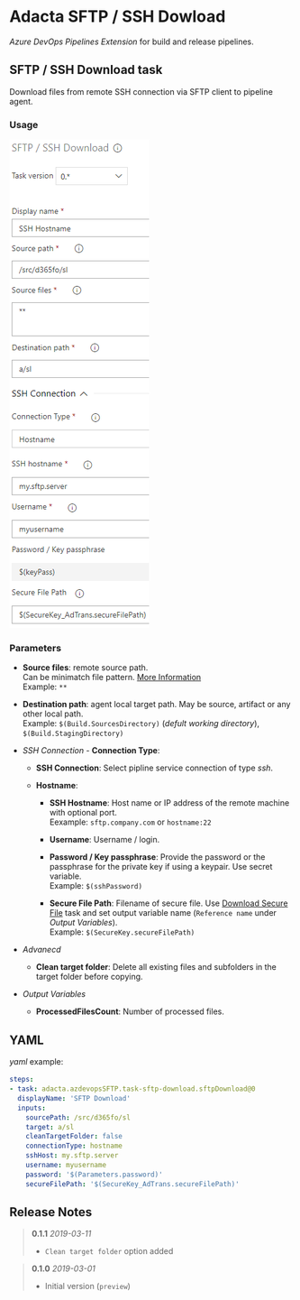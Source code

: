# Adacta SFTP / SSH Dowload
*Azure DevOps Pipelines Extension* for build and release pipelines.

## SFTP / SSH Download task
Download files from remote SSH connection via SFTP client to pipeline agent.

### Usage
![SFTP Download with hostname option](screenshots/SFTP-Download-hostname.png)

### Parameters
- **Source files**: remote source path.  
Can be minimatch file pattern. [More Information](https://docs.microsoft.com/en-us/azure/devops/pipelines/tasks/file-matching-patterns?view=azure-devops)  
Example: `**`
- **Destination path**: agent local target path. May be source, artifact or any other local path.  
Example: `$(Build.SourcesDirectory)` (*defult working directory*), `$(Build.StagingDirectory)`

- *SSH Connection* - **Connection Type**:
  - **SSH Connection**: Select pipline service connection of type *ssh*.
  - **Hostname**: 
    
    - **SSH Hostname**: Host name or IP address of the remote machine with optional port.  
    Eexample: `sftp.company.com` or `hostname:22`
    
    - **Username**: Username / login.
    
    - **Password / Key passphrase**: Provide the password or the passphrase for the private key if using a keypair. Use secret variable.  
    Example: `$(sshPassword)`
    
    - **Secure File Path**: Filename of secure file. Use [Download Secure File](https://go.microsoft.com/fwlink/?LinkID=862069) task and set output variable name (`Reference name` under *Output Variables*).  
    Example: `$(SecureKey.secureFilePath)`

- *Advanecd*
  - **Clean target folder**: Delete all existing files and subfolders in the target folder before copying.
- *Output Variables*
  - **ProcessedFilesCount**: Number of processed files.

## YAML
*yaml* example:
```yaml
steps:
- task: adacta.azdevopsSFTP.task-sftp-download.sftpDownload@0
  displayName: 'SFTP Download'
  inputs:
    sourcePath: /src/d365fo/sl
    target: a/sl
    cleanTargetFolder: false
    connectionType: hostname
    sshHost: my.sftp.server
    username: myusername
    password: '$(Parameters.password)'
    secureFilePath: '$(SecureKey_AdTrans.secureFilePath)'
  ```

## Release Notes
> **0.1.1** *2019-03-11*
> * `Clean target folder` option added

> **0.1.0** *2019-03-01*
> * Initial version (`preview`)


